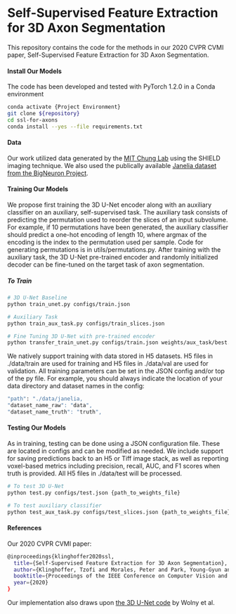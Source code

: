 # Self-Supervised Feature Extraction for 3D Axon Segmentation 

This repository contains the code for the methods in our 2020 CVPR CVMI paper, Self-Supervised Feature Extraction for 3D Axon Segmentation.

#### Install Our Models

The code has been developed and tested with PyTorch 1.2.0 in a Conda environment

```bash
conda activate {Project Environment}
git clone ${repository}
cd ssl-for-axons
conda install --yes --file requirements.txt
```

#### Data

Our work utilized data generated by the [MIT Chung Lab](http://www.chunglab.org) using the SHIELD imaging technique. We also used the publically available [Janelia dataset from the BigNeuron Project](https://github.com/BigNeuron/Data/releases/tag/Gold166_v1).

#### Training Our Models
We propose first training the 3D U-Net encoder along with an auxiliary classifier on an auxiliary, self-supervised task. The auxiliary task consists of predicting the permutation used to reorder the slices of an input subvolume. For example, if 10 permutations have been generated, the auxiliary classifier should predict a one-hot encoding of length 10, where argmax of the encoding is the index to the permutation used per sample. Code for generating permutations is in utils/permutations.py. After training with the auxiliary task, the 3D U-Net pre-trained encoder and randomly initialized decoder can be fine-tuned on the target task of axon segmentation.

##### To Train

```bash
# 3D U-Net Baseline
python train_unet.py configs/train.json

# Auxiliary Task
python train_aux_task.py configs/train_slices.json

# Fine Tuning 3D U-Net with pre-trained encoder 
python transfer_train_unet.py configs/train.json weights/aux_task/best.ckpt
```

We natively support training with data stored in H5 datasets. H5 files in ./data/train are used for training and H5 files in ./data/val are used for validation. All training parameters can be set in the JSON config and/or top of the py file. For example, you should always indicate the location of your data directory and dataset names in the config:

```bash
"path": "./data/janelia,
"dataset_name_raw": "data",
"dataset_name_truth": "truth",
```

#### Testing Our Models 
As in training, testing can be done using a JSON configuration file. These are located in configs and can be modified as needed. We include support for saving predictions back to an H5 or Tiff image stack, as well as reporting voxel-based metrics including precision, recall, AUC, and F1 scores when truth is provided. All H5 files in ./data/test will be processed.

```bash
# To test 3D U-Net
python test.py configs/test.json {path_to_weights_file}

# To test auxiliary classifier
python test_aux_task.py configs/test_slices.json {path_to_weights_file}
``` 

#### References

Our 2020 CVPR CVMI paper:

```bash
@inproceedings{klinghoffer2020ssl,
  title={Self-Supervised Feature Extraction for 3D Axon Segmentation},
  author={Klinghoffer, Tzofi and Morales, Peter and Park, Young-Gyun and Evans, Nicholas and Chung, Kwanghun and Brattain, Laura},
  booktitle={Proceedings of the IEEE Conference on Computer Vision and Pattern Recognition Workshops},
  year={2020}
}
```

Our implementation also draws upon [the 3D U-Net code](https://github.com/wolny/pytorch-3dunet) by Wolny et al.
